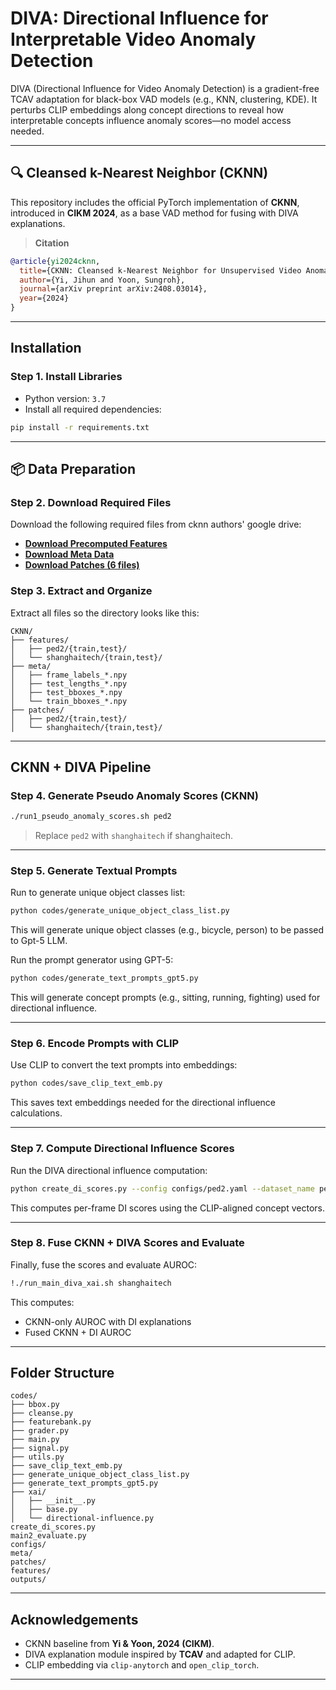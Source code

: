 # DIVA: Directional Influence for Interpretable Video Anomaly Detection

DIVA (Directional Influence for Video Anomaly Detection) is a gradient-free TCAV adaptation for black-box VAD models (e.g., KNN, clustering, KDE). It perturbs CLIP embeddings along concept directions to reveal how interpretable concepts influence anomaly scores—no model access needed.

---

## 🔍 Cleansed k-Nearest Neighbor (CKNN)

This repository includes the official PyTorch implementation of **CKNN**, introduced in **CIKM 2024**, as a base VAD method for fusing with DIVA explanations.

> **Citation**  
```bibtex
@article{yi2024cknn,
  title={CKNN: Cleansed k-Nearest Neighbor for Unsupervised Video Anomaly Detection},
  author={Yi, Jihun and Yoon, Sungroh},
  journal={arXiv preprint arXiv:2408.03014},
  year={2024}
}
```

---

## Installation

### Step 1. Install Libraries

- Python version: `3.7`
- Install all required dependencies:

```bash
pip install -r requirements.txt
```
---

## 📦 Data Preparation

### Step 2. Download Required Files

Download the following required files from cknn authors' google drive:

- **[Download Precomputed Features](https://drive.google.com/file/d/1FT97l_fN6rvvXYRvEnq4SKoIOyP8RNOK/view)**
- **[Download Meta Data](https://drive.google.com/file/d/1BmoY_BQnXxMnS8etydHMaqXg13c3uJ7l/view)**
- **[Download Patches (6 files)](https://drive.google.com/drive/folders/1PK7-0K-it4Ldt-uSYNtCbj1-TKzafYBi)**

### Step 3. Extract and Organize

Extract all files so the directory looks like this:

```
CKNN/
├── features/
│   ├── ped2/{train,test}/
│   └── shanghaitech/{train,test}/
├── meta/
│   ├── frame_labels_*.npy
│   ├── test_lengths_*.npy
│   ├── test_bboxes_*.npy
│   └── train_bboxes_*.npy
├── patches/
│   ├── ped2/{train,test}/
│   └── shanghaitech/{train,test}/
```

---

## CKNN + DIVA Pipeline

### Step 4. Generate Pseudo Anomaly Scores (CKNN)

```bash
./run1_pseudo_anomaly_scores.sh ped2
```

> Replace `ped2` with `shanghaitech` if shanghaitech.

---

### Step 5. Generate Textual Prompts
Run to generate unique object classes list:

```bash
python codes/generate_unique_object_class_list.py
```

This will generate unique object classes (e.g., bicycle, person) to be passed to Gpt-5 LLM.

Run the prompt generator using GPT-5:

```bash
python codes/generate_text_prompts_gpt5.py
```

This will generate concept prompts (e.g., sitting, running, fighting) used for directional influence.

---

### Step 6. Encode Prompts with CLIP

Use CLIP to convert the text prompts into embeddings:

```bash
python codes/save_clip_text_emb.py
```

This saves text embeddings needed for the directional influence calculations.

---

### Step 7. Compute Directional Influence Scores

Run the DIVA directional influence computation:

```bash
python create_di_scores.py --config configs/ped2.yaml --dataset_name ped2
```

This computes per-frame DI scores using the CLIP-aligned concept vectors.

---

### Step 8. Fuse CKNN + DIVA Scores and Evaluate

Finally, fuse the scores and evaluate AUROC:

```bash
!./run_main_diva_xai.sh shanghaitech
```

This computes:
- CKNN-only AUROC with DI explanations
- Fused CKNN + DI AUROC

---

## Folder Structure

```
codes/
├── bbox.py
├── cleanse.py
├── featurebank.py
├── grader.py
├── main.py
├── signal.py
├── utils.py
├── save_clip_text_emb.py  
├── generate_unique_object_class_list.py
├── generate_text_prompts_gpt5.py
├── xai/
│   ├── __init__.py
│   ├── base.py
│   └── directional-influence.py
create_di_scores.py
main2_evaluate.py
configs/
meta/
patches/
features/
outputs/
```

---

## Acknowledgements

- CKNN baseline from **Yi & Yoon, 2024 (CIKM)**.
- DIVA explanation module inspired by **TCAV** and adapted for CLIP.
- CLIP embedding via `clip-anytorch` and `open_clip_torch`.

---
